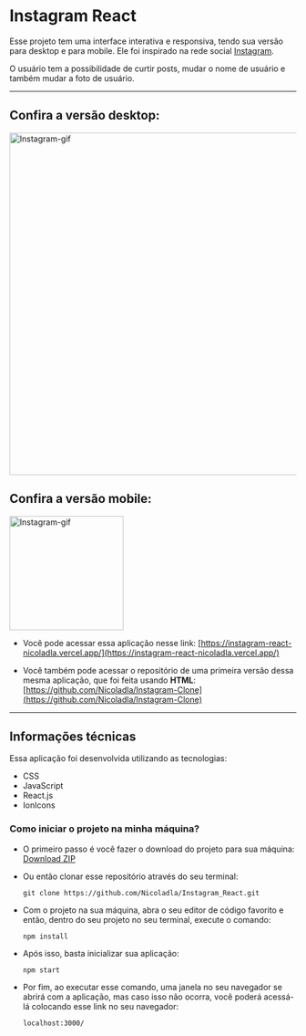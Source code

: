 # Instagram React

Esse projeto tem uma interface interativa e responsiva, tendo sua versão para desktop e para mobile. Ele foi inspirado na rede social [Instagram](https://www.instagram.com/).

O usuário tem a possibilidade de curtir posts, mudar o nome de usuário e também mudar a foto de usuário.

---

## Confira a versão desktop:

<p align="start">
  <img width="600" src="public/img/InstagramReact-desktop-Animação.gif" alt="Instagram-gif">
</p>

## Confira a versão mobile:

<p align="start">
  <img width="200" src="public/img/InstagramReact-mobile-Animação.gif" alt="Instagram-gif">
</p>

- Você pode acessar essa aplicação nesse link:
  [https://instagram-react-nicoladla.vercel.app/](https://instagram-react-nicoladla.vercel.app/)

- Você também pode acessar o repositório de uma primeira versão dessa mesma aplicação, que foi feita usando **HTML**:
  [https://github.com/Nicoladla/Instagram-Clone](https://github.com/Nicoladla/Instagram-Clone)

---

## Informações técnicas

Essa aplicação foi desenvolvida utilizando as tecnologias:

- CSS
- JavaScript
- React.js
- IonIcons

### Como iniciar o projeto na minha máquina?

- O primeiro passo é você fazer o download do projeto para sua máquina: [Download ZIP](https://github.com/Nicoladla/Instagram_React/archive/refs/heads/main.zip)

- Ou então clonar esse repositório através do seu terminal:

  ```
  git clone https://github.com/Nicoladla/Instagram_React.git
  ```

- Com o projeto na sua máquina, abra o seu editor de código favorito e então, dentro do seu projeto no seu terminal, execute o comando:

  ```
  npm install
  ```

- Após isso, basta inicializar sua aplicação:

  ```
  npm start
  ```

- Por fim, ao executar esse comando, uma janela no seu navegador se abrirá com a aplicação, mas caso isso não ocorra, você poderá acessá-lá colocando esse link no seu navegador:
  ```
  localhost:3000/
  ```
